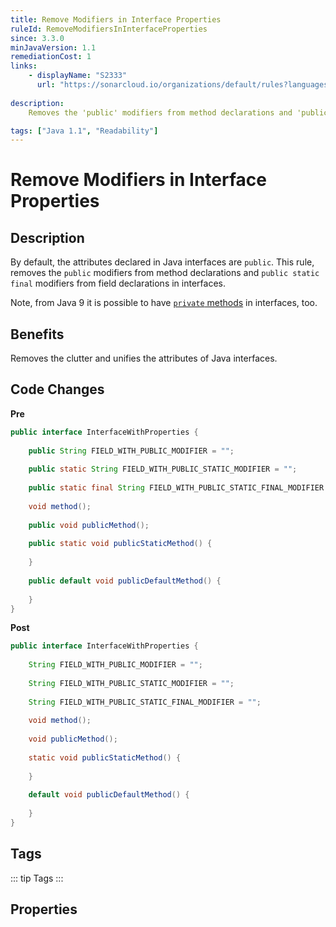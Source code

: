 ```yaml
---
title: Remove Modifiers in Interface Properties
ruleId: RemoveModifiersInInterfaceProperties
since: 3.3.0
minJavaVersion: 1.1
remediationCost: 1
links:
    - displayName: "S2333"
      url: "https://sonarcloud.io/organizations/default/rules?languages=java&open=java%3AS2333&q=S2333"
    
description:
    Removes the 'public' modifiers from method declarations and 'public static final' modifiers from field declarations in Java interfaces.

tags: ["Java 1.1", "Readability"]
---
```


# Remove Modifiers in Interface Properties

## Description

By default, the attributes declared in Java interfaces are `public`.
This rule, removes the `public` modifiers from method declarations and `public static final` modifiers from field declarations in interfaces.

Note, from Java 9 it is possible to have [`private` methods](http://openjdk.java.net/jeps/213) in interfaces, too. 

## Benefits

Removes the clutter and unifies the attributes of Java interfaces. 


## Code Changes

__Pre__
```java
public interface InterfaceWithProperties {
	
	public String FIELD_WITH_PUBLIC_MODIFIER = "";
	
	public static String FIELD_WITH_PUBLIC_STATIC_MODIFIER = "";
	
	public static final String FIELD_WITH_PUBLIC_STATIC_FINAL_MODIFIER = "";
	
	void method();
	
	public void publicMethod();
	
	public static void publicStaticMethod() {
		
	}
	
	public default void publicDefaultMethod() {
		
	}
}

```

__Post__
```java
public interface InterfaceWithProperties {
	
	String FIELD_WITH_PUBLIC_MODIFIER = "";
	
	String FIELD_WITH_PUBLIC_STATIC_MODIFIER = "";
	
	String FIELD_WITH_PUBLIC_STATIC_FINAL_MODIFIER = "";
	
	void method();
	
	void publicMethod();
	
	static void publicStaticMethod() {
		
	}
	
	default void publicDefaultMethod() {
		
	}
}
```
<VersionNotice />


## Tags

::: tip Tags
<TagLinks />
:::

## Properties

<RuleProperties />

